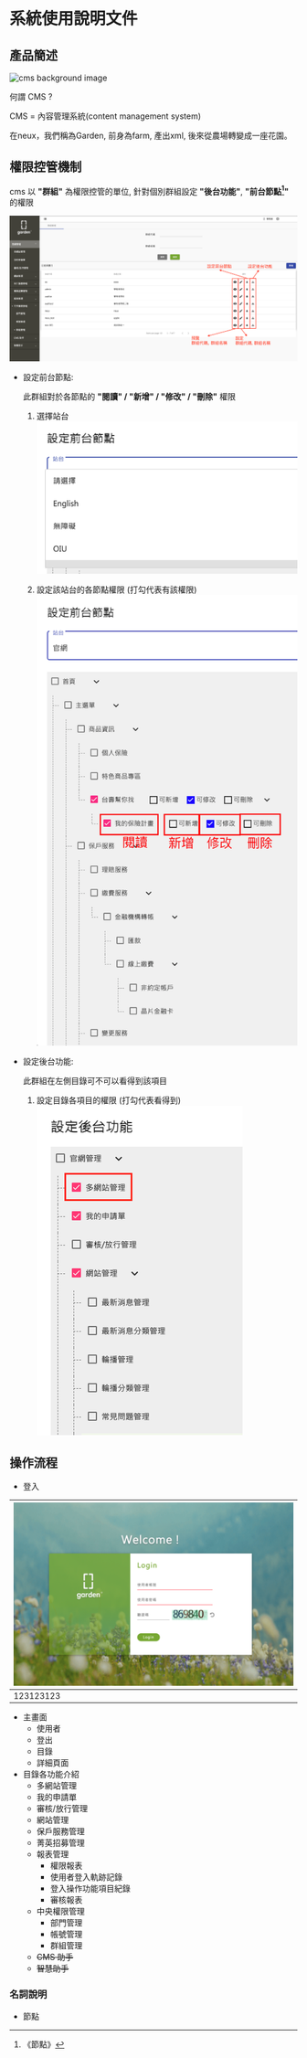 # 系統使用說明文件

## 產品簡述

![cms background image](https://i.imgur.com/eiR6mV9.png)

何謂 CMS ?  &#13;

CMS = 內容管理系統(content management system)

在neux，我們稱為Garden,
前身為farm, 產出xml,
後來從農場轉變成一座花園。

## 權限控管機制

cms 以 **"群組"** 為權限控管的單位, 針對個別群組設定 **"後台功能"**, **"前台節點[^注1]"** 的權限

![權限控管](./assets/image/authorityControl.png)

- 設定前台節點: &nbsp;

  此群組對於各節點的 **"閱讀" / "新增" / "修改" / "刪除"** 權限 &nbsp;

  1. 選擇站台
  ![選擇節點](./assets/image/authorityControlFrontendSelect.png)

  2. 設定該站台的各節點權限 (打勾代表有該權限)
  ![設定該站台的節點](./assets/image/authorityControlFrontendDetail.png)

- 設定後台功能: &nbsp;

  此群組在左側目錄可不可以看得到該項目

  1. 設定目錄各項目的權限 (打勾代表看得到)
  ![設定目錄各項目的權限](./assets/image/authorityControlBackend.png)

## 操作流程

- 登入

|![alt text](./assets/image/login.png)|
|--|
|123123123|

- 主畫面
  - 使用者
  - 登出
  - 目錄
  - 詳細頁面
- 目錄各功能介紹
  - 多網站管理
  - 我的申請單
  - 審核/放行管理
  - 網站管理
  - 保戶服務管理
  - 菁英招募管理
  - 報表管理
    - 權限報表
    - 使用者登入軌跡記錄
    - 登入操作功能項目紀錄
    - 審核報表
  - 中央權限管理
    - 部門管理
    - 帳號管理
    - 群組管理
  - ~~CMS 助手~~
  - ~~智慧助手~~

### 名詞說明

- 節點

[^注1]: 《節點》